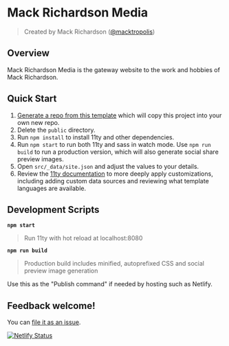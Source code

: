 # Mack Richardson Media
> Created by Mack Richardson ([@macktropolis](https://github.com/macktropolis))
> 
## Overview
Mack Richardson Media is the gateway website to the work and hobbies of Mack Richardson.
## Quick Start

1. [Generate a repo from this template](https://github.com/macktropolis/j211ty/generate)
   which will copy this project into your own new repo.
2. Delete the `public` directory.
3. Run `npm install` to install 11ty and other dependencies.
4. Run `npm start` to run both 11ty and sass in watch mode. Use `npm run build` to run a production version, which will also generate social share preview images.
5. Open `src/_data/site.json` and adjust the values to your details.
6. Review the [11ty documentation](https://11ty.dev) to more deeply apply customizations, including adding custom data sources and reviewing what template languages are available.
## Development Scripts

**`npm start`**

> Run 11ty with hot reload at localhost:8080

**`npm run build`**

> Production build includes minified, autoprefixed CSS and social preview image generation

Use this as the "Publish command" if needed by hosting such as Netlify.

## Feedback welcome!

You can [file it as an issue](https://github.com/macktropolis/j211ty/issues).

[![Netlify Status](https://api.netlify.com/api/v1/badges/e22afd7c-b082-456d-8837-95583913eff6/deploy-status)](https://app.netlify.com/sites/jovial-lamport-a7682c/deploys)